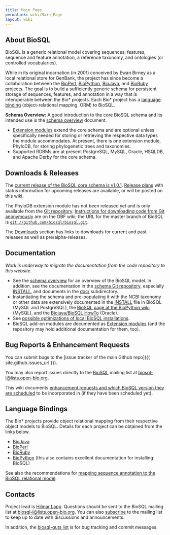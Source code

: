 ```yaml
---
title: Main Page
permalink: wiki/Main_Page
layout: wiki
---
```


About BioSQL
------------

BioSQL is a generic relational model covering sequences, features,
sequence and feature annotation, a reference taxonomy, and ontologies
(or controlled vocabularies).

While in its original incarnation (in 2001) conceived by Ewan Birney as
a local relational store for GenBank, the project has since become a
collaboration between the [BioPerl](http://bioperl.org),
[BioPython](http://biopython.org),
[BioJava](http://biojava.org), and [BioRuby](http://bioruby.org)
projects. The goal is to build a sufficiently generic schema for
persistent storage of sequences, features, and annotation in a way that
is interoperable between the Bio\* projects. Each Bio\* project has a
[language binding](#language-bindings "wikilink") (object-relational
mapping, ORM) to BioSQL.

**Schema Overview:** A good introduction to the core BioSQL schema and
its intended use is the [schema overview](Schema_Overview "wikilink")
document.

-   [Extension modules](Extensions "wikilink") extend the core schema
    and are optional unless specifically needed for storing or
    retrieving the respective data types the module accommodates. At
    present, there is one extension module, PhyloDB, for storing
    phylogenetic trees and taxonomies.
-   Supported RDBMs are at present PostgreSQL, MySQL, Oracle, HSQLDB,
    and Apache Derby for the core schema.

Downloads & Releases
--------------------

The [current release of the BioSQL core schema is
v1.0.1](Downloads "wikilink"). [Release plans](Releases "wikilink") with
status information for upcoming releases are available, or will be
posted on this wiki.

The PhyloDB extension module has not been released yet and is only
available from the [Git repository](http://github.com/biosql/biosql).
[Instructions for downloading code from Git
anonymously](http://open-bio.org/wiki/SourceCode#Downloading_and_updating_code_via_Anonymous_Git)
are on the OBF wiki; the URL for the master branch of BioSQL is
[`git://github.com/biosql/biosql.git`](git://github.com/biosql/biosql.git).

The [Downloads](Downloads "wikilink") section has links to downloads for
current and past releases as well as pre/alpha-releases.

Documentation
-------------

*Work is underway to migrate the documentation from the code repository
to this website.*

-   See the [schema overview](Schema_Overview "wikilink") for an
    overview of the BioSQL model. In addition, see the documentation in
    the [schema Git repository](http://github.com/biosql/biosql),
    especially
    [INSTALL](http://github.com/biosql/biosql/blob/master/INSTALL), and
    documents in the
    [doc/](http://github.com/biosql/biosql/tree/master/doc) subdirectory.
-   Instantiating the schema and pre-populating it with the NCBI
    taxonomy or other data are extensively documented in the
    [INSTALL](http://github.com/biosql/biosql/blob/master/INSTALL) file
    in BioSQL (MySQL and PostgreSQL), the [BioSQL page at the BioPython
    wiki](http://biopython.org/wiki/BioSQL) (MySQL), and the [Biojava/BioSQL
    HowTo](http://github.com/biosql/biosql/blob/master/doc/bj_and_bsql_oracle_howto.htm) (Oracle).
-   See [possible optimizations of local BioSQL
    installations](Optimizations "wikilink").
-   BioSQL add-on modules are documented as [Extension
    modules](Extensions "wikilink") (and the repository may hold
    additional documentation for them, too).

Bug Reports & Enhancement Requests
----------------------------------

You can submit bugs to the [issue tracker of the main Github repo]({{ site.github.issues_url }}).

You may also report issues directly to the
[BioSQL](http://lists.open-bio.org/mailman/listinfo/biosql-l) mailing
list at
[biosql-l@lists.open-bio.org](mailto:biosql-l%40lists%2eopen-bio%2eorg).

This wiki documents [enhancement requests and which BioSQL version they
are scheduled](Enhancement_Requests "wikilink") to be incorporated in
(if they have been scheduled yet).

Language Bindings
-----------------

The Bio\* projects provide object relational mapping from their
respective object models to BioSQL. Details for each project can be
obtained from the links below.

-   [BioJava](BioJava_BioSQL_ORM "wikilink")
-   [BioPerl](https://github.com/bioperl/bioperl-db)
-   [BioRuby](http://bioruby.open-bio.org/wiki/Tutorial#BioSQL)
-   [BioPython](http://biopython.org/wiki/BioSQL) (this also contains
    excellent documentation for installing BioSQL)

See also the recommendations for [mapping sequence annotation to the
BioSQL relational model](Annotation_Mapping "wikilink").

Contacts
--------

Project lead is [Hilmar Lapp](http://lappland.io). Questions
should be sent to the BioSQL mailing list at
[biosql-l@lists.open-bio.org](mailto:biosql-l%40lists%2eopen-bio%2eorg).
You can also [subscribe](http://open-bio.org/mailman/listinfo/biosql-l)
to the mailing list to keep up to date with discussions and
announcements.

In addition, the [biosql-guts
list](http://open-bio.org/mailman/listinfo/biosql-guts-l) is for bug
tracking and commit messages.
